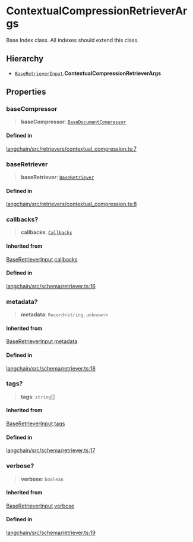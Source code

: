ContextualCompressionRetrieverArgs
==================================

Base Index class. All indexes should extend this class.

Hierarchy[](#hierarchy "Direct link to Hierarchy")
---------------------------------------------------

*   [`BaseRetrieverInput`](/docs/api/schema_retriever/interfaces/BaseRetrieverInput).**ContextualCompressionRetrieverArgs**

Properties[](#properties "Direct link to Properties")
------------------------------------------------------

### baseCompressor[](#basecompressor "Direct link to baseCompressor")

> **baseCompressor**: [`BaseDocumentCompressor`](/docs/api/retrievers_document_compressors/classes/BaseDocumentCompressor)

#### Defined in[](#defined-in "Direct link to Defined in")

[langchain/src/retrievers/contextual\_compression.ts:7](https://github.com/hwchase17/langchainjs/blob/1c1274d/langchain/src/retrievers/contextual_compression.ts#L7)

### baseRetriever[](#baseretriever "Direct link to baseRetriever")

> **baseRetriever**: [`BaseRetriever`](/docs/api/schema_retriever/classes/BaseRetriever)

#### Defined in[](#defined-in-1 "Direct link to Defined in")

[langchain/src/retrievers/contextual\_compression.ts:8](https://github.com/hwchase17/langchainjs/blob/1c1274d/langchain/src/retrievers/contextual_compression.ts#L8)

### callbacks?[](#callbacks "Direct link to callbacks?")

> **callbacks**: [`Callbacks`](/docs/api/callbacks/types/Callbacks)

#### Inherited from[](#inherited-from "Direct link to Inherited from")

[BaseRetrieverInput](/docs/api/schema_retriever/interfaces/BaseRetrieverInput).[callbacks](/docs/api/schema_retriever/interfaces/BaseRetrieverInput#callbacks)

#### Defined in[](#defined-in-2 "Direct link to Defined in")

[langchain/src/schema/retriever.ts:16](https://github.com/hwchase17/langchainjs/blob/1c1274d/langchain/src/schema/retriever.ts#L16)

### metadata?[](#metadata "Direct link to metadata?")

> **metadata**: `Record`<`string`, `unknown`\>

#### Inherited from[](#inherited-from-1 "Direct link to Inherited from")

[BaseRetrieverInput](/docs/api/schema_retriever/interfaces/BaseRetrieverInput).[metadata](/docs/api/schema_retriever/interfaces/BaseRetrieverInput#metadata)

#### Defined in[](#defined-in-3 "Direct link to Defined in")

[langchain/src/schema/retriever.ts:18](https://github.com/hwchase17/langchainjs/blob/1c1274d/langchain/src/schema/retriever.ts#L18)

### tags?[](#tags "Direct link to tags?")

> **tags**: `string`\[\]

#### Inherited from[](#inherited-from-2 "Direct link to Inherited from")

[BaseRetrieverInput](/docs/api/schema_retriever/interfaces/BaseRetrieverInput).[tags](/docs/api/schema_retriever/interfaces/BaseRetrieverInput#tags)

#### Defined in[](#defined-in-4 "Direct link to Defined in")

[langchain/src/schema/retriever.ts:17](https://github.com/hwchase17/langchainjs/blob/1c1274d/langchain/src/schema/retriever.ts#L17)

### verbose?[](#verbose "Direct link to verbose?")

> **verbose**: `boolean`

#### Inherited from[](#inherited-from-3 "Direct link to Inherited from")

[BaseRetrieverInput](/docs/api/schema_retriever/interfaces/BaseRetrieverInput).[verbose](/docs/api/schema_retriever/interfaces/BaseRetrieverInput#verbose)

#### Defined in[](#defined-in-5 "Direct link to Defined in")

[langchain/src/schema/retriever.ts:19](https://github.com/hwchase17/langchainjs/blob/1c1274d/langchain/src/schema/retriever.ts#L19)